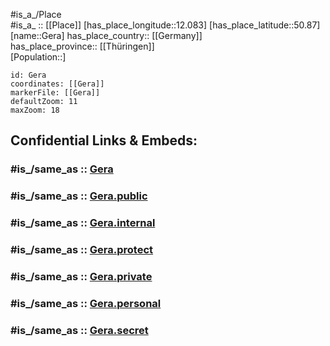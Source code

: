 ﻿---
confidential: public
isDeleted: false
location:
- 50.87
- 12.083
mapmarker: city
mapzoom:
- 7
- 12
SpocWebEntityId: 30419
tags:
- geo/City
type: City
---

#is_a_/Place  
#is_a_ :: [[Place]] 
[has_place_longitude::12.083] 
[has_place_latitude::50.87] 
[name::Gera] 
has_place_country:: [[Germany]]  
has_place_province:: [[Thüringen]]  
[Population::] 



```leaflet
id: Gera
coordinates: [[Gera]] 
markerFile: [[Gera]] 
defaultZoom: 11 
maxZoom: 18
```


## Confidential Links & Embeds: 

### #is_/same_as :: [Gera](/_Standards/Earth/Continent/Europe/Europe~Central/Germany/Germany~East/Thüringen/counties~TH/Gera.md) 

### #is_/same_as :: [Gera.public](/_public/Earth/Continent/Europe/Europe~Central/Germany/Germany~East/Thüringen/counties~TH/Gera.public.md) 

### #is_/same_as :: [Gera.internal](/_internal/Earth/Continent/Europe/Europe~Central/Germany/Germany~East/Thüringen/counties~TH/Gera.internal.md) 

### #is_/same_as :: [Gera.protect](/_protect/Earth/Continent/Europe/Europe~Central/Germany/Germany~East/Thüringen/counties~TH/Gera.protect.md) 

### #is_/same_as :: [Gera.private](/_private/Earth/Continent/Europe/Europe~Central/Germany/Germany~East/Thüringen/counties~TH/Gera.private.md) 

### #is_/same_as :: [Gera.personal](/_personal/Earth/Continent/Europe/Europe~Central/Germany/Germany~East/Thüringen/counties~TH/Gera.personal.md) 

### #is_/same_as :: [Gera.secret](/_secret/Earth/Continent/Europe/Europe~Central/Germany/Germany~East/Thüringen/counties~TH/Gera.secret.md)

